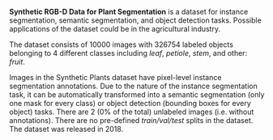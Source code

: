**Synthetic RGB-D Data for Plant Segmentation** is a dataset for instance segmentation, semantic segmentation, and object detection tasks. Possible applications of the dataset could be in the agricultural industry. 

The dataset consists of 10000 images with 326754 labeled objects belonging to 4 different classes including *leaf*, *petiole*, *stem*, and other: *fruit*.

Images in the Synthetic Plants dataset have pixel-level instance segmentation annotations. Due to the nature of the instance segmentation task, it can be automatically transformed into a semantic segmentation (only one mask for every class) or object detection (bounding boxes for every object) tasks. There are 2 (0% of the total) unlabeled images (i.e. without annotations). There are no pre-defined <i>train/val/test</i> splits in the dataset. The dataset was released in 2018.